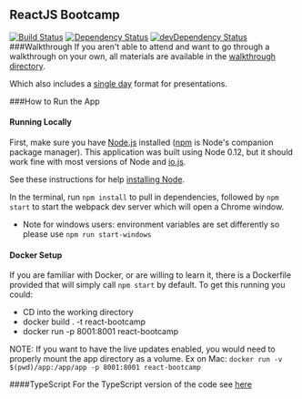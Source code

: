 ## ReactJS Bootcamp
[![Build Status](https://travis-ci.org/westeezy/ReactJS-Bootcamp.svg?branch=master)](https://travis-ci.org/westeezy/ReactJS-Bootcamp)
[![Dependency Status](https://david-dm.org/westeezy/ReactJS-Bootcamp.svg)](https://david-dm.org/westeezy/ReactJS-Bootcamp)
[![devDependency Status](https://david-dm.org/westeezy/ReactJS-Bootcamp/dev-status.svg)](https://david-dm.org/westeezy/ReactJS-Bootcamp#info=devDependencies)
###Walkthrough
If you aren't able to attend and want to go through a walkthrough on your own, all materials are available in the [walkthrough directory].

Which also includes a [single day] format for presentations.


###How to Run the App
#### Running Locally
First, make sure you have [Node.js] installed ([npm] is Node's companion package manager). This application was built using Node 0.12, but it should work fine with most versions of Node and [io.js].

See these instructions for help [installing Node].

In the terminal, run `npm install` to pull in dependencies, followed by `npm start` to start the webpack dev server which will open a Chrome window.

* Note for windows users: environment variables are set differently so
  please use `npm run start-windows`

#### Docker Setup
If you are familiar with Docker, or are willing to learn it, there is a Dockerfile provided that will simply call `npm start` by default.  To get this running you could:
- CD into the working directory
- docker build . -t react-bootcamp
- docker run -p 8001:8001 react-bootcamp

NOTE: If you want to have the live updates enabled, you would need to properly mount the app directory as a volume.  Ex on Mac: `docker run -v $(pwd)/app:/app/app -p 8001:8001 react-bootcamp`


####TypeScript
For the TypeScript version of the code see [here][typescript]

[Node.js]: https://nodejs.org "Node.js"
[npm]: https://www.npmjs.com "npm"
[io.js]: https://iojs.org/ "io.js"
[installing Node]: https://github.com/joyent/node/wiki/installation "Installing Node"
[ndc_day_one]: https://github.com/westeezy/ReactJS-Bootcamp/tree/ndc_day_one "Branch ndc_day_one"
[typescript]: https://github.com/westeezy/ReactJS-Bootcamp/tree/typescript
[walkthrough directory]: https://github.com/westeezy/ReactJS-Bootcamp/tree/master/walkthroughs
[single day]: https://github.com/westeezy/ReactJS-Bootcamp/tree/master/walkthroughs/SingleDayFormat
